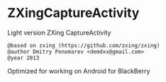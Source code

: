 ZXingCaptureActivity
====================

Light version ZXing CaptureActivity

    @based on zxing (https://github.com/zxing/zxing)
    @author Dmitry Ponomarev <demdxx@gmail.com>
    @year 2013

Optimized for working on Android for BlackBerry
